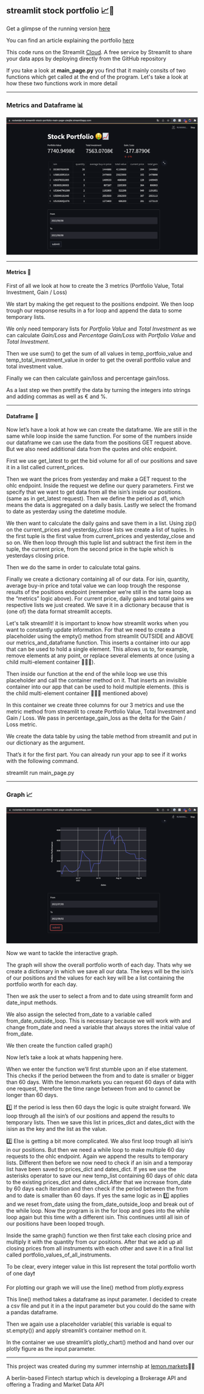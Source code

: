 ## streamlit stock portfolio 📈🤑

Get a glimpse of the running version [here](https://rocketdav1d-streamlit-stock-portfolio-main-page-uieq9e.streamlitapp.com/)

You can find an article explaining the portfolio [here](https://medium.com/lemon-markets)

This code runs on the Streamlit [Cloud](https://streamlit.io/cloud). A free service by Streamlit to share your data apps by deploying directly from the GitHub repository

If you take a look at **main_page.py**  you find that it mainly consits of two functions which get called at the end of the program.
Let's take a look at how these two functions work in more detail

------

### Metrics and Dataframe 📊 ###

![](images/metrics%20%26%20dataframe.png)

-------

#### Metrics 🧩 ####

First of all we look at how to create the 3 metrics (Portfolio Value, Total Investment, Gain / Loss)

We start by making the get request to the positions endpoint. We then loop trough our response results in a for loop and append the data to some temporary lists. 

We only need temporary lists for *Portfolio Value* and *Total Investment* as we can calculate *Gain/Loss* and *Percentage Gain/Loss* with *Portfolio Value* and *Total Investment*.

Then we use sum() to get the sum of all values in temp_portfoio_value and temp_total_investment_value in order to get the overall portfolio value and total investment value. 

Finally we can then calculate gain/loss and percentage gain/loss.

As a last step we then prettify the data by turning the integers into strings and adding commas as well as € and %.

-------


#### Dataframe 🧮 ####

Now let’s have a look at how we can create the dataframe. We are still in the same while loop inside the same function. For some of the numbers inside our dataframe we can use the data from the positions GET request above. But we also need additional data from the quotes and ohlc endpoint. 

First we use get_latest to get the bid volume for all of our positions and save it in a list called current_prices. 

Then we want the prices from yesterday and make a GET request to the ohlc endpoint. Inside the request we define our query parameters. First we specify that we want to get data from all the isin’s inside our positions. (same as in get_latest request). Then we define the period as d1, which means the data is aggregated on a daily basis. Lastly we select the fromand to date as yesterday using the datetime module.

We then want to calculate the daily gains and save them in a list. Using zip() on the current_prices and yesterday_close lists we create a list of tuples. In the first tuple is the first value from current_prices and yesterday_close and so on. We then loop through this tuple list and subtract the first item in the tuple, the current price, from the second price in the tuple which is yesterdays closing price.

Then we do the same in order to calculate total gains.

Finally we create a dictionary containing all of our data. For isin, quantity, average buy-in price and total value we can loop trough the response results of the positions endpoint (remember we’re still in the same loop as the “metrics” logic above). For current price, daily gains and total gains we respective lists we just created. We save it in a dictionary because that is (one of) the data format streamlit accepts.

Let's talk streamlit!
it is important to know how streamlit works when you want to constantly update information. For that we need to create a placeholder using the empty() method from streamlit OUTSIDE and ABOVE our metrics_and_dataframe function. This inserts a container into our app that can be used to hold a single element. This allows us to, for example, remove elements at any point, or replace several elements at once (using a child multi-element container 👨‍👩‍👦).


Then inside our function at the end of the while loop we use this placeholder and call the container method on it. That inserts an invisible container into our app that can be used to hold multiple elements. (this is the child multi-element container 👨‍👩‍👦 mentioned above) 

In this container we create three columns for our 3 metrics and use the metric method from streamlit to create Portfolio Value, Total Investment and Gain / Loss. We pass in percentage_gain_loss as the delta for the Gain / Loss metric.

We create the data table by using the table method from streamlit and put in our dictionary as the argument.


That’s it for the first part. You can already run your app to see if it works with the following command.

streamlit run main_page.py

-------


### Graph 📈 ###

![](images/portfolio%20performance%20graph%20.png)

Now we want to tackle the interactive graph. 

The graph will show the overall portfolio worth of each day. Thats why we create a dictionary in which we save all our data. The keys will be the isin’s of our positions and the values for each key will be a list containing the portfolio worth for each day. 


Then we ask the user to select a from and to date using streamlit form and date_input methods. 

We also assign the selected from_date to a variable called from_date_outside_loop. This is necessary because we will work with and change from_date and need a variable that always stores the initial value of from_date.


We then create the function called graph()


Now let’s take a look at whats happening here. 

When we enter the function we’ll first stumble upon an if else statement. This checks if the period between the from and to date is smaller or bigger than 60 days. With the lemon.markets you can request 60 days of data with one request, therefore the time range between from and to cannot be longer than 60 days.

1️⃣ If the period is less then 60 days the logic is quite straight forward. We loop through all the isin’s of our positions and append the results to temporary lists. Then we save this list in prices_dict and dates_dict with the isisn as the key and the list as the value.

2️⃣ Else is getting a bit more complicated. We also first loop trough all isin’s in our positions. But then we need a while loop to make multiple 60 day requests to the ohlc endpoint. Again we append the results to temporary lists. Different then before we now need to check if an isin and a temporay list have been saved to prices_dict and dates_dict. If yes we use the asterisks operator to save our new temp_list containing 60 days of ohlc data to the existing prices_dict and dates_dict.After that we increase from_date by 60 days each iteration and then check if the period between the from and to date is smaller than 60 days. If yes the same logic as in 1️⃣ applies and we reset from_date using the from_date_outside_loop and break out of the while loop. Now the program is in the for loop and goes into the while loop again but this time with a different isin. This continues until all isin of our positions have been looped trough.


Inside the same graph() function we then first take each closing price and multiply it with the quantity from our positions. After that we add up all closing prices from all instruments with each other and save it in a final list called portfolio_values_of_all_instruments. 

To be clear, every integer value in this list represent the total portfolio worth of one day❗️


For plotting our graph we will use the line() method from plotly.express

This line() method takes a dataframe as input parameter. I decided to create a csv file and put it in a the input parameter but you could do the same with a pandas dataframe. 

Then we again use a placeholder variable( this variable is equal to st.empty()) and apply streamlit’s container method on it.

In the container we use streamlit’s plotly_chart() method and hand over our plotly figure as the input parameter.

-------

This project was created during my summer internship at [lemon.markets](https://github.com/lemon-markets/content-prophet-time-series-stock-forecasting)🍋💛

A berlin-based Fintech startup which is developing a Brokerage API and offering a Trading and Market Data API 
